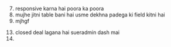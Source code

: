 <!-- 1. super admin ke total visit ko dekhne ke liye router par super-total-visit use karte hai. -->
<!-- 2. new column add where we count number of visits of lead lead, visit and columns -->
<!-- 3. super admin kedashbaord ke mai se daily invoice and daily quotation remove -->
<!-- 4. daily lead to hai hi aur dailky visit add karna hai  -->
<!-- 5. super-admin-employee-leads route mai table ke upar total lead, total visit, total lead closed, show karna  -->
<!-- 6. super-admin-reporting mai se quotaiton and invoice hatana hai and visit ka add karna hai  -->

7. responsive karna hai poora ka poora
8. mujhe jitni table bani hai usme dekhna padega ki field kitni hai
9. mjhgf

<!-- 10. employee-lead-single-data/ iska quotyaion status field table mai se gayab  -->
<!-- 11. /final-quotation/269 ka compoennt mai do banne hai jo all quaiton ke liye alag rahega aur indicusual lead ke liye alag rahega -->
<!-- 12. and print quoation sttus ke hisaahb se quoation ho na hcahiye -->
13. closed deal lagana hai sueradmin dash mai
14. 
